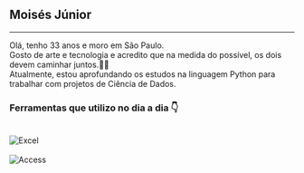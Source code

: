 ## Moisés Júnior
<hr/>
Olá, tenho 33 anos e moro em São Paulo.<br/>
Gosto de arte e tecnologia e acredito que na medida do possível, os dois devem caminhar juntos.🙏🤝
<br/>
Atualmente, estou aprofundando os estudos na linguagem Python para trabalhar com projetos de Ciência de Dados. 

### Ferramentas que utilizo no dia a dia 👇
<div stryle="display: inline_block"><br/>
    <img align alt="Excel" src="https://img.shields.io/badge/Microsoft_Excel-217346?style=for-the-badge&logo=microsoft-excel&logoColor=white">
</div>
<div stryle="display: inline_block"><br/>
    <img align alt="Access" src="https://img.shields.io/badge/Microsoft_Access-A4373A?style=for-the-badge&logo=microsoft-access&logoColor=white">
</div>



